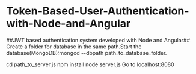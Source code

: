 # Token-Based-User-Authentication-with-Node-and-Angular
##JWT based authentication system developed with Node and Angular##
Create a folder for database in the same path.Start the database(MongoDB):mongod --dbpath path_to_database_folder. 

cd path_to_server.js
npm install
node server.js
Go to localhost:8080
